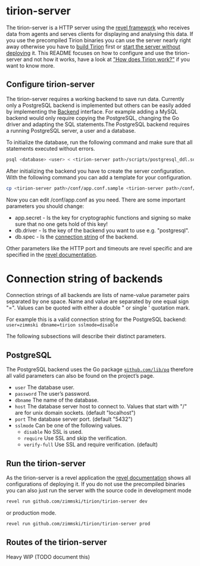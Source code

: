 # tirion-server

The tirion-server is a HTTP server using the [revel framework](http://robfig.github.io/revel/) who receives data from agents and serves clients for displaying and analysing this data. If you use the precompiled Tirion binaries you can use the server nearly right away otherwise you have to [build Tirion](/#how-to-build-tirion) first or [start the server without deploying](#run-the-tirion-server) it. This README focuses on how to configure and use the tirion-server and not how it works, have a look at ["How does Tirion work?"](/#how-does-tirion-work) if you want to know more.

## Configure tirion-server

The tirion-server requires a working backend to save run data. Currently only a PostgreSQL backend is implemented but others can be easily added by implementing the [Backend](/backend/backend.go) interface. For example adding a MySQL backend would only require copying the PostgreSQL, changing the Go driver and adapting the SQL statements.The PostgreSQL backend requires a running PostgreSQL server, a user and a database.

To initialize the database, run the following command and make sure that all statements executed without errors.

```bash
psql <database> <user> < <tirion-server path>/scripts/postgresql_ddl.sql
```

After initializing the backend you have to create the server configuration. With the following command you can add a template for your configuration.

```bash
cp <tirion-server path>/conf/app.conf.sample <tirion-server path>/conf/app.conf
```

Now you can edit <tirion-server path>/conf/app.conf as you need. There are some important parameters you should change:

* app.secret - Is the key for cryptographic functions and signing so make sure that no one gets hold of this key!
* db.driver - Is the key of the backend you want to use e.g. "postgresql".
* db.spec - Is the [connection string](#connection-string-of-backends) of the backend.

Other parameters like the HTTP port and timeouts are revel specific and are specified in the [revel documentation](http://robfig.github.io/revel/manual/appconf.html).

# Connection string of backends

Connection strings of all backends are lists of name-value parameter pairs separated by one space. Name and value are separated by one equal sign "=". Values can be quoted with either a double " or single ' quotation mark.

For example this is a valid connection string for the PostgreSQL backend: <code>user=zimmski dbname=tirion sslmode=disable</code>

The following subsections will describe their distinct parameters.

## PostgreSQL

The PostgreSQL backend uses the Go package [<code>github.com/lib/pq</code>](https://github.com/lib/pq) therefore all valid parameters can also be found on the project’s page.

- <code>user</code> The database user.
- <code>password</code> The user’s password.
- <code>dbname</code> The name of the database.
- <code>host</code> The database server host to connect to. Values that start with "/" are for unix domain sockets. (default "localhost")
- <code>port</code> The database server port. (default "5432")
- <code>sslmode</code> Can be one of the following values.
    - <code>disable</code> No SSL is used.
    - <code>require</code> Use SSL and skip the verification.
    - <code>verify-full</code> Use SSL and require verification. (default)

## Run the tirion-server

As the tirion-server is a revel application the [revel documentation](http://robfig.github.io/revel/manual/deployment.html) shows all configurations of deploying it. If you do not use the precompiled binaries you can also just run the server with the source code in development mode

```bash
revel run github.com/zimmski/tirion/tirion-server dev
```

or production mode.

```bash
revel run github.com/zimmski/tirion/tirion-server prod
```

## Routes of the tirion-server

Heavy WIP (TODO document this)
